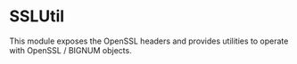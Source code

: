 # SSLUtil

This module exposes the OpenSSL headers and provides utilities to
operate with OpenSSL / BIGNUM objects.
